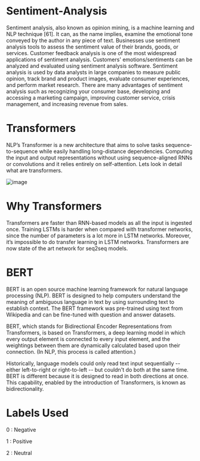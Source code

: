 # Sentiment-Analysis

Sentiment analysis, also known as opinion mining, is a machine learning and NLP technique [61]. It can, as the name implies, examine the emotional tone conveyed by the author in any piece of text. Businesses use sentiment analysis tools to assess the sentiment value of their brands, goods, or services. Customer feedback analysis is one of the most widespread applications of sentiment analysis. Customers' emotions/sentiments can be analyzed and evaluated using sentiment analysis software. Sentiment analysis is used by data analysts in large companies to measure public opinion, track brand and product images, evaluate consumer experiences, and perform market research. There are many advantages of sentiment analysis such as recognizing your consumer base, developing and accessing a marketing campaign, improving customer service, crisis management, and increasing revenue from sales.

# Transformers

NLP’s Transformer is a new architecture that aims to solve tasks sequence-to-sequence while easily handling long-distance dependencies. Computing the input and output representations without using sequence-aligned RNNs or convolutions and it relies entirely on self-attention. Lets look in detail what are transformers.

![image](https://user-images.githubusercontent.com/78363747/213380972-f9072941-92e0-4d90-ad2b-ba2dd59b07d1.png)

# Why Transformers

Transformers are faster than RNN-based models as all the input is ingested once. Training LSTMs is harder when compared with transformer networks, since the number of parameters is a lot more in LSTM networks. Moreover, it’s impossible to do transfer learning in LSTM networks. Transformers are now state of the art network for seq2seq models.


# BERT

BERT is an open source machine learning framework for natural language processing (NLP). BERT is designed to help computers understand the meaning of ambiguous language in text by using surrounding text to establish context. The BERT framework was pre-trained using text from Wikipedia and can be fine-tuned with question and answer datasets.

BERT, which stands for Bidirectional Encoder Representations from Transformers, is based on Transformers, a deep learning model in which every output element is connected to every input element, and the weightings between them are dynamically calculated based upon their connection. (In NLP, this process is called attention.)

Historically, language models could only read text input sequentially -- either left-to-right or right-to-left -- but couldn't do both at the same time. BERT is different because it is designed to read in both directions at once. This capability, enabled by the introduction of Transformers, is known as bidirectionality. 

# Labels Used

0 : Negative

1 : Positive

2 : Neutral
